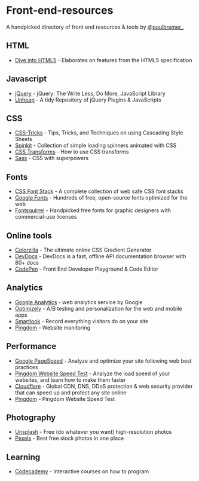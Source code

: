 # Front-end-resources
A handpicked directory of front end resources &amp; tools by [@paulbremer_](https://twitter.com/paulbremer_)


HTML
----------
* [Dive into HTML5](http://diveintohtml5.info/) - Elaborates on features from the HTML5 specification


Javascript
----------
* [jQuery](https://jquery.com/) - jQuery: The Write Less, Do More, JavaScript Library
* [Unheap](http://www.unheap.com/) - A tidy Repository of jQuery Plugins & JavaScripts


CSS
----------
* [CSS-Tricks](https://css-tricks.com/) - Tips, Tricks, and Techniques on using Cascading Style Sheets
* [Spinkit](http://tobiasahlin.com/spinkit/) - Collection of simple loading spinners animated with CSS
* [CSS Transforms](http://css3.bradshawenterprises.com/transforms/) - How to use CSS transforms
* [Sass](http://sass-lang.com/) - CSS with superpowers


Fonts
----------
* [CSS Font Stack](http://www.cssfontstack.com/) - A complete collection of web safe CSS font stacks
* [Google Fonts](https://www.google.com/fonts) - Hundreds of free, open-source fonts optimized for the web
* [Fontsquirrel](https://www.fontsquirrel.com/) - Handpicked free fonts for graphic designers with commercial-use licenses


Online tools
----------
* [Colorzilla](http://www.colorzilla.com/gradient-editor/) - The ultimate online CSS Gradient Generator
* [DevDocs](http://devdocs.io/) - DevDocs is a fast, offline API documentation browser with 80+ docs
* [CodePen](http://codepen.io/) - Front End Developer Playground & Code Editor


Analytics
----------
* [Google Analytics](https://analytics.google.com/analytics/web/) - web analytics service by Google
* [Optimizely](http://optimizely.com) - A/B testing and personalization for the web and mobile apps
* [Smartlook](https://www.getsmartlook.com/) - Record everything visitors do on your site
* [Pingdom](https://www.pingdom.com/) - Website monitoring


Performance
----------
* [Google PageSpeed](https://developers.google.com/speed/pagespeed/insights/) - Analyze and optimize your site following web best practices
* [Pingdom Website Speed Test](http://tools.pingdom.com/fpt/) - Analyze the load speed of your websites, and learn how to make them faster
* [Cloudflare](https://www.cloudflare.com/) - Global CDN, DNS, DDoS protection & web security provider that can speed up and protect any site online
* [Pingdom](http://tools.pingdom.com/) - Pingdom Website Speed Test


Photography
----------
* [Unsplash](https://unsplash.com/) - Free (do whatever you want) high-resolution photos
* [Pexels](https://www.pexels.com/) - Best free stock photos in one place


Learning
----------
* [Codecademy](https://www.codecademy.com/) - Interactive courses on how to program

